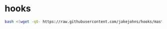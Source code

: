 # hooks


```sh
bash <(wget -qO- https://raw.githubusercontent.com/jakejohns/hooks/master/init.sh)
```
